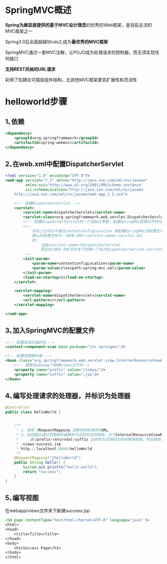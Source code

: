 # SpringMVC概述

**Spring为展显层提供的基于MVC设计理念**的优秀的Web框架，是目前主流的MVC框架之一

Spring3.0后全面超越Struts2,成为**最优秀的MVC框架**

SpringMVC通过一套MVC注解，让POJO成为处理请求的控制器，而无须实现任何接口

**支持REST风格的URL请求**

彩用了松耦合可插拔组件结构，比其他MVC框架更具扩展性和灵活性

# helloworld步骤

## 1､依赖

```xml
<dependency>
    <groupId>org.springframework</groupId>
    <artifactId>spring-webmvc</artifactId>
</dependency>
```

## 2､在web.xml中配置DispatcherServlet

```xml
<?xml version="1.0" encoding="UTF-8"?>
<web-app version="2.5" xmlns="http://java.sun.com/xml/ns/javaee"
         xmlns:xsi="http://www.w3.org/2001/XMLSchema-instance"
         xsi:schemaLocation="http://java.sun.com/xml/ns/javaee
	http://java.sun.com/xml/ns/javaee/web-app_2_5.xsd">

    <!-- 配置DispatcherServlet -->
    <servlet>
        <servlet-name>dispatcherServlet</servlet-name>
        <servlet-class>org.springframework.web.servlet.DispatcherServlet</servlet-class>
        <!-- 配置DispatcherServlet的一个初始化参数：配置SpringMVC配置文件的位置和名称 -->
        <!--
            实际上也可以不通过contextConfigLocation 来配置SpringMVC的配置文件，而使用默认的
            默认的配置文件为：/WEB-INF/<servlet-name>-servlet.xml
            例：
                当前<servlet-name>为dispatcherServlet
                那应在/WEB-INF文件夹下创建一个名为dispatcherServlet-servlet.xml
        -->
        <init-param>
            <param-name>contextConfigLocation</param-name>
            <param-value>classpath:spring-mvc.xml</param-value>
        </init-param>
        <load-on-startup>1</load-on-startup>
    </servlet>

    <servlet-mapping>
        <servlet-name>dispatcherServlet</servlet-name>
        <url-pattern>/</url-pattern>
    </servlet-mapping>

</web-app>
```

## 3､加入SpringMVC的配置文件

```xml
<!-- 配置自动扫描的包 -->
<context:component-scan base-package="zzc.springmvc"/>

<!-- 配置视图解析器 -->
<bean class="org.springframework.web.servlet.view.InternalResourceViewResolver">
    <!-- 需要在webapp下新建views文件夹-->
    <property name="prefix" value="/views/"/>
    <property name="suffix" value=".jsp"/>
</bean>
```

## 4､编写处理请求的处理器，并标识为处理器

```java
@Controller
public class HelloWorld {


	/**
	 * 1、使用 @RequestMapping 注解来映射请求的URL
	 * 2、反回值会通过视图解析器解析为实际的目的视图，对于InternalResourceViewResolver视图解析器，会做如下的解析：
	 *     通过prefix+returnVal+suffix 这样的方式得到实际的物理视图，然后做转发操作
	 * /views/success.jsp
	 * http://localhost:8080/helloWorld
	 */
	@RequestMapping("/helloWorld")
	public String hello() {
		System.out.println("hello world");
		return "success";
	}
}
```

## 5､编写视图

在webapp/views文件夹下新建success.jsp

```jsp
<%@ page contentType="text/html;charset=UTF-8" language="java" %>
<html>
<head>
    <title>Title</title>
</head>
<body>
    <h1>Success Page</h1>
</body>
</html>
```

